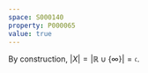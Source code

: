 ```yaml
---
space: S000140
property: P000065
value: true
---
```


By construction, $|X| = |\mathbb R\cup\{\infty\}| = \mathfrak{c}$.
